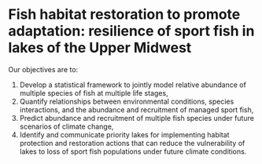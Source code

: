 # Fish habitat restoration to promote adaptation: resilience of sport fish in lakes of the Upper Midwest

Our objectives are to:
1. Develop a statistical framework to jointly model relative abundance of multiple species of fish at multiple life stages,
2. Quantify relationships between environmental conditions, species interactions, and the abundance and recruitment of managed sport fish,
3. Predict abundance and recruitment of multiple fish species under future scenarios of climate change,
4. Identify and communicate priority lakes for implementing habitat protection and restoration actions that can reduce the vulnerability of lakes to loss of sport fish populations under future climate conditions.
